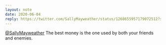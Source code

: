 ```yaml
---
layout: note
date: 2020-06-04
reply: https://twitter.com/SallyMayweather/status/1268655957179072512?s=20
---
```


[@SallyMayweather](https://twitter.com/SallyMayweather) The best money is the one used by both your friends and enemies.
